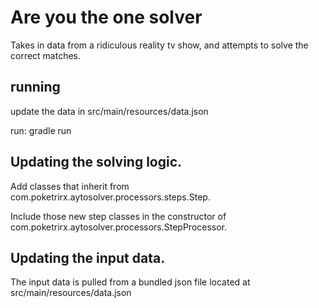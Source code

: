# Are you the one solver

Takes in data from a ridiculous reality tv show, and attempts to solve the correct matches.

## running

update the data in src/main/resources/data.json

run: gradle run

## Updating the solving logic.

Add classes that inherit from com.poketrirx.aytosolver.processors.steps.Step.

Include those new step classes in the constructor of com.poketrirx.aytosolver.processors.StepProcessor.

## Updating the input data.

The input data is pulled from a bundled json file located at src/main/resources/data.json